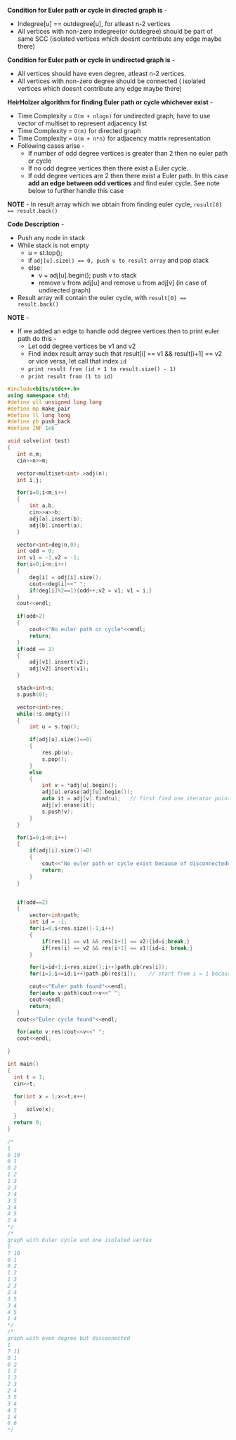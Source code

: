 **Condition for Euler path or cycle in directed graph is** - 
* Indegree[u] == outdegree[u], for atleast n-2 vertices
* All vertices with non-zero indegree(or outdegree) should be part of same SCC (isolated vertices which doesnt contribute any edge maybe there)

**Condition for Euler path or cycle in undirected graph is** - 
* All vertices should have even degree, atleast n-2 vertices.
* All vertices with non-zero degree should be connected ( isolated vertices which doesnt contribute any edge maybe there)

**HeirHolzer algorithm for finding Euler path or cycle whichever exist** - 
* Time Complexity = `O(m + nlogn)` for undirected graph, have to use vector of multiset to represent adjacency list
* Time Complexity = `O(m)` for directed graph
* Time Complexity = `O(m + n*n)` for adjacency matrix representation
* Following cases arise - 
  * If number of odd degree vertices is greater than 2 then no euler path or cycle
  * If no odd degree vertices then there exist a Euler cycle.
  * If odd degree vertices are 2 then there exist a Euler path. In this case **add an edge between odd vertices** and find euler cycle. See note below to further handle this case

**NOTE** - In result array which we obtain from finding euler cycle, `result[0] == result.back()`

**Code Description** - 
* Push any node in stack
* While stack is not empty
  * u = st.top(); 
  * if `adj[u].size() == 0, push u to result array` and pop stack
  * else:
    * v = adj[u].begin(); push v to stack
    * remove v from adj[u] and remove u from adj[v] (in case of undirected graph)
* Result array will contain the euler cycle, with `result[0] == result.back()`

**NOTE** - 
* If we added an edge to handle odd degree vertices then to print euler path do this - 
  * Let odd degree vertices be v1 and v2
  * Find index result array such that result[i] == v1 && result[i+1] == v2 or vice versa, let call that index `id` 
  * `print result from (id + 1 to result.size() - 1)`
  * `print result from (1 to id)`

```c++
#include<bits/stdc++.h>
using namespace std;
#define ull unsigned long long
#define mp make_pair
#define ll long long
#define pb push_back
#define INF 1e6

void solve(int test)
{
   int n,m;
   cin>>n>>m;

   vector<multiset<int> >adj(n);
   int i,j;

   for(i=0;i<m;i++)
   {
       int a,b;
       cin>>a>>b;
       adj[a].insert(b);
       adj[b].insert(a);
   }

   vector<int>deg(n,0);
   int odd = 0;
   int v1 = -1,v2 = -1;
   for(i=0;i<n;i++)
   {
       deg[i] = adj[i].size();
       cout<<deg[i]<<" ";
       if(deg[i]%2==1){odd++;v2 = v1; v1 = i;}
   }
   cout<<endl;

   if(odd>2)
   {
       cout<<"No euler path or cycle"<<endl;
       return;
   }
   if(odd == 2)
   {
       adj[v1].insert(v2);
       adj[v2].insert(v1);
   }

   stack<int>s;
   s.push(0);

   vector<int>res;
   while(!s.empty())
   {
       int u = s.top();

       if(adj[u].size()==0)
       {
           res.pb(u);
           s.pop();
       }
       else
       {
           int v = *adj[u].begin();
           adj[u].erase(adj[u].begin());
           auto it = adj[v].find(u);   // first find one iterator pointing to u. Because simply calling multiset.erase(value) removes all instances of that value.
           adj[v].erase(it);
           s.push(v);
       }
   }

   for(i=0;i<n;i++)
   {
       if(adj[i].size()!=0)
       {
           cout<<"No euler path or cycle exist because of disconnectedness"<<endl;
           return;
       }
   }


   if(odd==2)
   {
       vector<int>path;
       int id = -1;
       for(i=0;i<res.size()-1;i++)
       {
           if(res[i] == v1 && res[i+1] == v2){id=i;break;}
           if(res[i] == v2 && res[i+1] == v1){id=i; break;}
       }

       for(i=id+1;i<res.size();i++)path.pb(res[i]);
       for(i=1;i<=id;i++)path.pb(res[i]);    // start from i = 1 because res[res.size()-1] == res[0] because it was a euler cycle ******

       cout<<"Euler path found"<<endl;
       for(auto v:path)cout<<v<<" ";
       cout<<endl;
       return;
   }
   cout<<"Euler cycle found"<<endl;

   for(auto v:res)cout<<v<<" ";
   cout<<endl;

}

int main()
{
  int t = 1;
  cin>>t;

  for(int x = 1;x<=t;x++)
  {
      solve(x);
  }
  return 0;
}

/*
1
6 10
0 1
0 2
1 2
1 3
2 3
2 4
3 5
3 4
4 5
2 4
*/
/*
graph with Euler cycle and one isolated vertex
1
7 10
0 1
0 2
1 2
1 3
2 3
2 4
3 5
3 4
4 5
1 4
*/
/*
graph with even degree but disconnected
1
7 11
0 1
0 2
1 2
1 3
2 3
2 4
3 5
3 4
4 5
1 4
6 6
*/

```
